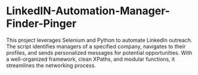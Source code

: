 # LinkedIN-Automation-Manager-Finder-Pinger
This project leverages Selenium and Python to automate LinkedIn outreach. The script identifies managers of a specified company, navigates to their profiles, and sends personalized messages for potential opportunities. With a well-organized framework, clean XPaths, and modular functions, it streamlines the networking process.
